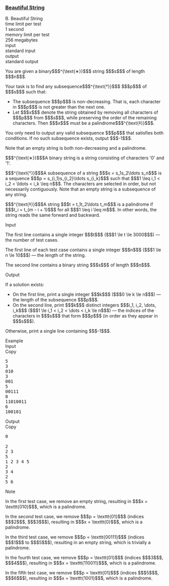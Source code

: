 <h3><a href="https://codeforces.com/contest/2162/problem/B" target="_blank" rel="noopener noreferrer">Beautiful String</a></h3>

<div class="header"><div class="title">B. Beautiful String</div><div class="time-limit"><div class="property-title">time limit per test</div>1 second</div><div class="memory-limit"><div class="property-title">memory limit per test</div>256 megabytes</div><div class="input-file input-standard"><div class="property-title">input</div>standard input</div><div class="output-file output-standard"><div class="property-title">output</div>standard output</div></div><div><p>You are given a binary$$$^{\text{∗}}$$$ string $$$s$$$ of length $$$n$$$.</p><p>Your task is to find any subsequence$$$^{\text{†}}$$$ $$$p$$$ of $$$s$$$ such that:</p><ul> <li> The subsequence $$$p$$$ is <span class="tex-font-style-bf">non-decreasing</span>. That is, each character in $$$p$$$ is not greater than the next one. </li><li> Let $$$x$$$ denote the string obtained by <span class="tex-font-style-it">removing all characters of $$$p$$$ from $$$s$$$</span>, while preserving the order of the remaining characters. Then $$$x$$$ must be a <span class="tex-font-style-bf">palindrome</span>$$$^{\text{‡}}$$$. </li></ul><p>You only need to output any valid subsequence $$$p$$$ that satisfies both conditions. If no such subsequence exists, output $$$-1$$$.</p><p>Note that an empty string is both non-decreasing and a palindrome.</p><div class="statement-footnote"><p>$$$^{\text{∗}}$$$A binary string is a string consisting of characters '<span class="tex-font-style-tt">0</span>' and '<span class="tex-font-style-tt">1</span>'.</p><p>$$$^{\text{†}}$$$A <span class="tex-font-style-it">subsequence</span> of a string $$$s = s_1s_2\ldots s_n$$$ is a sequence $$$p = s_{i_1}s_{i_2}\ldots s_{i_k}$$$ such that $$$1 \leq i_1 < i_2 < \ldots < i_k \leq n$$$. The characters are selected in order, but not necessarily contiguously. Note that an empty string is a subsequence of any string. </p><p>$$$^{\text{‡}}$$$A string $$$t = t_1t_2\ldots t_m$$$ is a <span class="tex-font-style-it">palindrome</span> if $$$t_i = t_{m - i + 1}$$$ for all $$$1 \leq i \leq m$$$. In other words, the string reads the same forward and backward. </p></div></div><div class="input-specification"><div class="section-title">Input</div><p>The first line contains a single integer $$$t$$$ ($$$1 \le t \le 3000$$$) — the number of test cases.</p><p>The first line of each test case contains a single integer $$$n$$$ ($$$1 \le n \le 10$$$) — the length of the string.</p><p>The second line contains a binary string $$$s$$$ of length $$$n$$$.</p></div><div class="output-specification"><div class="section-title">Output</div><p>If a solution exists: </p><ul> <li> On the first line, print a single integer $$$k$$$ ($$$0 \le k \le n$$$) — the length of the subsequence $$$p$$$. </li><li> On the second line, print $$$k$$$ distinct integers $$$i_1, i_2, \dots, i_k$$$ ($$$1 \le i_1 < i_2 < \dots < i_k \le n$$$) — the indices of the characters in $$$s$$$ that form $$$p$$$ (in order as they appear in $$$s$$$). </li></ul><p>Otherwise, print a single line containing $$$-1$$$.</p></div><div class="sample-tests"><div class="section-title">Example</div><div class="sample-test"><div class="input"><div class="title">Input<div title="Copy" data-clipboard-target="#id00756701440507084" id="id0042733335358657965" class="input-output-copier">Copy</div></div><pre id="id00756701440507084"><div class="test-example-line test-example-line-even test-example-line-0">5</div><div class="test-example-line test-example-line-odd test-example-line-1">3</div><div class="test-example-line test-example-line-odd test-example-line-1">010</div><div class="test-example-line test-example-line-even test-example-line-2">3</div><div class="test-example-line test-example-line-even test-example-line-2">001</div><div class="test-example-line test-example-line-odd test-example-line-3">5</div><div class="test-example-line test-example-line-odd test-example-line-3">00111</div><div class="test-example-line test-example-line-even test-example-line-4">8</div><div class="test-example-line test-example-line-even test-example-line-4">11010011</div><div class="test-example-line test-example-line-odd test-example-line-5">6</div><div class="test-example-line test-example-line-odd test-example-line-5">100101</div></pre></div><div class="output"><div class="title">Output<div title="Copy" data-clipboard-target="#id0021981723075304505" id="id0009165218581421741" class="input-output-copier">Copy</div></div><pre id="id0021981723075304505"><div class="test-example-line test-example-line-odd test-example-line-1">0</div><div class="test-example-line test-example-line-odd test-example-line-1"><br></div><div class="test-example-line test-example-line-even test-example-line-2">2</div><div class="test-example-line test-example-line-even test-example-line-2">2 3</div><div class="test-example-line test-example-line-odd test-example-line-3">5</div><div class="test-example-line test-example-line-odd test-example-line-3">1 2 3 4 5</div><div class="test-example-line test-example-line-even test-example-line-4">2</div><div class="test-example-line test-example-line-even test-example-line-4">3 4</div><div class="test-example-line test-example-line-odd test-example-line-5">2</div><div class="test-example-line test-example-line-odd test-example-line-5">5 6</div></pre></div></div></div><div class="note"><div class="section-title">Note</div><p>In the first test case, we remove an empty string, resulting in $$$x = \texttt{010}$$$, which is a palindrome.</p><p>In the second test case, we remove $$$p = \texttt{01}$$$ (indices $$$2$$$, $$$3$$$), resulting in $$$x = \texttt{0}$$$, which is a palindrome.</p><p>In the third test case, we remove $$$p = \texttt{00111}$$$ (indices $$$1$$$ to $$$5$$$), resulting in an empty string, which is trivially a palindrome.</p><p>In the fourth test case, we remove $$$p = \texttt{01}$$$ (indices $$$3$$$, $$$4$$$), resulting in $$$x = \texttt{110011}$$$, which is a palindrome.</p><p>In the fifth test case, we remove $$$p = \texttt{01}$$$ (indices $$$5$$$, $$$6$$$), resulting in $$$x = \texttt{1001}$$$, which is a palindrome.</p></div>